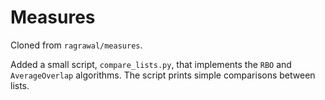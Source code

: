 # Measures

Cloned from `ragrawal/measures`.

Added a small script, `compare_lists.py`, that implements the `RBO` and
`AverageOverlap` algorithms. The script prints simple comparisons between
lists.

